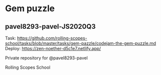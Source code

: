 # Gem puzzle
## pavel8293-pavel-JS2020Q3

Task: https://github.com/rolling-scopes-school/tasks/blob/master/tasks/gem-pazzle/codejam-the-gem-puzzle.md  
Deploy: https://zen-noether-d5c1e7.netlify.app/

Private repository for @pavel8293-pavel

Rolling Scopes School
